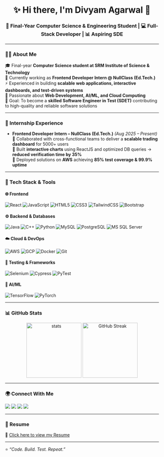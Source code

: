 <h1 align="center">✨ Hi there, I'm Divyam Agarwal 👋</h1>
<h3 align="center">🚀 Final-Year Computer Science & Engineering Student | 💻 Full-Stack Developer | 📊 Aspiring SDE</h3>

---

### 👨‍💻 About Me  
🎓 Final-year **Computer Science student at SRM Institute of Science & Technology**  
💼 Currently working as **Frontend Developer Intern @ NullClass (Ed.Tech.)**  
⚡ Experienced in building **scalable web applications, interactive dashboards, and test-driven systems**  
📌 Passionate about **Web Development, AI/ML, and Cloud Computing**  
🎯 Goal: To become a **skilled Software Engineer in Test (SDET)** contributing to high-quality and reliable software solutions  

---

### 💼 Internship Experience  
- **Frontend Developer Intern – NullClass (Ed.Tech.)** *(Aug 2025 – Present)*  
  🔹 Collaborated with cross-functional teams to deliver a **scalable trading dashboard** for 5000+ users  
  🔹 Built **interactive charts** using ReactJS and optimized DB queries → **reduced verification time by 35%**  
  🔹 Deployed solutions on **AWS** achieving **85% test coverage & 99.9% uptime**  

---

### 🚀 Tech Stack & Tools  

#### 🌐 Frontend
![React](https://img.shields.io/badge/React-20232A?style=for-the-badge&logo=react&logoColor=61DAFB)
![JavaScript](https://img.shields.io/badge/JavaScript-FFD43B?style=for-the-badge&logo=javascript&logoColor=black)
![HTML5](https://img.shields.io/badge/HTML5-E34F26?style=for-the-badge&logo=html5&logoColor=white)
![CSS3](https://img.shields.io/badge/CSS3-1572B6?style=for-the-badge&logo=css3&logoColor=white)
![TailwindCSS](https://img.shields.io/badge/TailwindCSS-38B2AC?style=for-the-badge&logo=tailwind-css&logoColor=white)
![Bootstrap](https://img.shields.io/badge/Bootstrap-563D7C?style=for-the-badge&logo=bootstrap&logoColor=white)

#### ⚙️ Backend & Databases  
![Java](https://img.shields.io/badge/Java-ED8B00?style=for-the-badge&logo=java&logoColor=white)
![C++](https://img.shields.io/badge/C++-00599C?style=for-the-badge&logo=c%2B%2B&logoColor=white)
![Python](https://img.shields.io/badge/Python-14354C?style=for-the-badge&logo=python&logoColor=yellow)
![MySQL](https://img.shields.io/badge/MySQL-4479A1?style=for-the-badge&logo=mysql&logoColor=white)
![PostgreSQL](https://img.shields.io/badge/PostgreSQL-316192?style=for-the-badge&logo=postgresql&logoColor=white)
![MS SQL Server](https://img.shields.io/badge/MSSQL-CC2927?style=for-the-badge&logo=microsoft-sql-server&logoColor=white)

#### ☁️ Cloud & DevOps  
![AWS](https://img.shields.io/badge/AWS-FF9900?style=for-the-badge&logo=amazon-aws&logoColor=white)
![GCP](https://img.shields.io/badge/GoogleCloud-4285F4?style=for-the-badge&logo=google-cloud&logoColor=white)
![Docker](https://img.shields.io/badge/Docker-2496ED?style=for-the-badge&logo=docker&logoColor=white)
![Git](https://img.shields.io/badge/Git-F05033?style=for-the-badge&logo=git&logoColor=white)

#### 🧪 Testing & Frameworks  
![Selenium](https://img.shields.io/badge/Selenium-43B02A?style=for-the-badge&logo=selenium&logoColor=white)
![Cypress](https://img.shields.io/badge/Cypress-17202C?style=for-the-badge&logo=cypress&logoColor=white)
![PyTest](https://img.shields.io/badge/PyTest-0A9EDC?style=for-the-badge&logo=python&logoColor=white)

#### 🤖 AI/ML  
![TensorFlow](https://img.shields.io/badge/TensorFlow-FF6F00?style=for-the-badge&logo=tensorflow&logoColor=white)
![PyTorch](https://img.shields.io/badge/PyTorch-EE4C2C?style=for-the-badge&logo=pytorch&logoColor=white)

---

### 📊 GitHub Stats  
<p align="center">
  <img src="https://github-readme-stats.vercel.app/api?username=divyam1464&show_icons=true&theme=radical" alt="stats" height="180"/>
  <img src="https://streak-stats.demolab.com?user=divyam1464&theme=radical&hide_border=false" alt="GitHub Streak" height="180"/>
</p>


---

### 🌍 Connect With Me  
<p align="left">
<a href="mailto:divyam7246@gmail.com"><img src="https://img.shields.io/badge/Gmail-D14836?logo=gmail&logoColor=white&style=for-the-badge" /></a>
<a href="https://www.linkedin.com/in/divyam-agarwal-112452206/"><img src="https://img.shields.io/badge/LinkedIn-0A66C2?logo=linkedin&logoColor=white&style=for-the-badge" /></a>
<a href="https://www.instagram.com/dv.not.found/"><img src="https://img.shields.io/badge/Instagram-E4405F?logo=instagram&logoColor=white&style=for-the-badge" /></a>
<a href="https://www.codechef.com/users/agarwal_divyam"><img src="https://img.shields.io/badge/CodeChef-5B4638?logo=codechef&logoColor=white&style=for-the-badge" /></a>
</p>

---

### 📄 Resume  
📌 [Click here to view my Resume](https://drive.google.com/file/d/1auvqGn0TSj55F2_sFJU34qvU9g1pezrp/view?usp=sharing)  

---
⭐️ *“Code. Build. Test. Repeat.”*  

